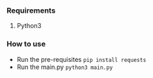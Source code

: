 ### Requirements

1. Python3

### How to use
- Run the pre-requisites `pip install requests`
- Run the main.py `python3 main.py`